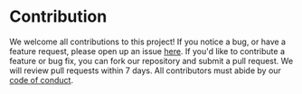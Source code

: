 # Contribution

We welcome all contributions to this project! If you notice a bug, or have a feature request,  please open up an issue [here](https://github.com/DSCI-310/DSCI-310-Group-2/issues). If you'd like to contribute a feature or bug fix, you can fork our repository and submit a pull request. We will review pull requests within 7 days. All contributors must abide by our [code of conduct](CODE_OF_CONDUCT.md).
